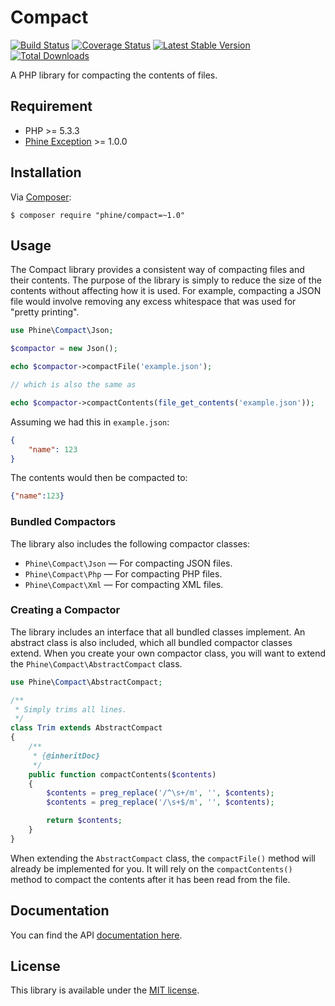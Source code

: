 Compact
=======

[![Build Status][]](https://travis-ci.org/phine/lib-compact)
[![Coverage Status][]](https://coveralls.io/r/phine/lib-compact)
[![Latest Stable Version][]](https://packagist.org/packages/phine/compact)
[![Total Downloads][]](https://packagist.org/packages/phine/compact)

A PHP library for compacting the contents of files.

Requirement
-----------

- PHP >= 5.3.3
- [Phine Exception] >= 1.0.0

Installation
------------

Via [Composer][]:

    $ composer require "phine/compact=~1.0"

Usage
-----

The Compact library provides a consistent way of compacting files and their
contents. The purpose of the library is simply to reduce the size of the
contents without affecting how it is used. For example, compacting a JSON
file would involve removing any excess whitespace that was used for "pretty
printing".

```php
use Phine\Compact\Json;

$compactor = new Json();

echo $compactor->compactFile('example.json');

// which is also the same as

echo $compactor->compactContents(file_get_contents('example.json'));
```

Assuming we had this in `example.json`:

```json
{
    "name": 123
}
```

The contents would then be compacted to:

```json
{"name":123}
```

### Bundled Compactors

The library also includes the following compactor classes:

- `Phine\Compact\Json` &mdash; For compacting JSON files.
- `Phine\Compact\Php` &mdash; For compacting PHP files.
- `Phine\Compact\Xml` &mdash; For compacting XML files.

### Creating a Compactor

The library includes an interface that all bundled classes implement. An
abstract class is also included, which all bundled compactor classes extend.
When you create your own compactor class, you will want to extend the
`Phine\Compact\AbstractCompact` class.

```php
use Phine\Compact\AbstractCompact;

/**
 * Simply trims all lines.
 */
class Trim extends AbstractCompact
{
    /**
     * {@inheritDoc}
     */
    public function compactContents($contents)
    {
        $contents = preg_replace('/^\s+/m', '', $contents);
        $contents = preg_replace('/\s+$/m', '', $contents);

        return $contents;
    }
}
```

When extending the `AbstractCompact` class, the `compactFile()` method will
already be implemented for you. It will rely on the `compactContents()` method
to compact the contents after it has been read from the file.

Documentation
-------------

You can find the API [documentation here][].

License
-------

This library is available under the [MIT license](LICENSE).

[Build Status]: https://travis-ci.org/phine/lib-compact.png?branch=master
[Coverage Status]: https://coveralls.io/repos/phine/lib-compact/badge.png
[Latest Stable Version]: https://poser.pugx.org/phine/compact/v/stable.png
[Total Downloads]: https://poser.pugx.org/phine/compact/downloads.png
[Phine Exception]: https://github.com/phine/lib-exception
[Phine Observer]: https://github.com/phine/lib-observer
[Phine Path]: https://github.com/phine/lib-path
[Composer]: http://getcomposer.org/
[documentation here]: http://phine.github.io/lib-compact
